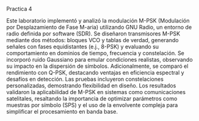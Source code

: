 Practica 4

Este laboratorio implementó y analizó la modulación M-PSK (Modulación por Desplazamiento de Fase M-aria) utilizando GNU Radio, un entorno de radio definida por software (SDR). Se diseñaron transmisores M-PSK mediante dos métodos: bloques VCO y tablas de verdad, generando señales con fases equidistantes (e.j., 8-PSK) y evaluando su comportamiento en dominios de tiempo, frecuencia y constelación. Se incorporó ruido Gaussiano para emular condiciones realistas, observando su impacto en la dispersión de símbolos. Adicionalmente, se comparó el rendimiento con Q-PSK, destacando ventajas en eficiencia espectral y desafíos en detección. Las pruebas incluyeron constelaciones personalizadas, demostrando flexibilidad en diseño. Los resultados validaron la aplicabilidad de M-PSK en sistemas como comunicaciones satelitales, resaltando la importancia de optimizar parámetros como muestras por símbolo (SPS) y el uso de la envolvente compleja para simplificar el procesamiento en banda base.
